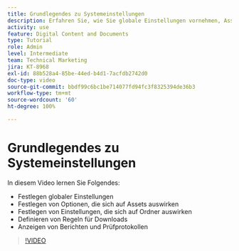 ```yaml
---
title: Grundlegendes zu Systemeinstellungen
description: Erfahren Sie, wie Sie globale Einstellungen vornehmen, Asset-Optionen festlegen, Ordnereinstellungen einrichten, Download-Regeln definieren und Berichte und Prüfprotokolle in [!UICONTROL Workfront DAM] anzeigen können.
activity: use
feature: Digital Content and Documents
type: Tutorial
role: Admin
level: Intermediate
team: Technical Marketing
jira: KT-8968
exl-id: 88b528a4-85be-44ed-b4d1-7acfdb2742d0
doc-type: video
source-git-commit: bbdf99c6bc1be714077fd94fc3f8325394de36b3
workflow-type: tm+mt
source-wordcount: '60'
ht-degree: 100%

---
```


# Grundlegendes zu Systemeinstellungen

In diesem Video lernen Sie Folgendes:

* Festlegen globaler Einstellungen
* Festlegen von Optionen, die sich auf Assets auswirken
* Festlegen von Einstellungen, die sich auf Ordner auswirken
* Definieren von Regeln für Downloads
* Anzeigen von Berichten und Prüfprotokollen

>[!VIDEO](https://video.tv.adobe.com/v/335231/?quality=12&learn=on&enablevpops=1)
